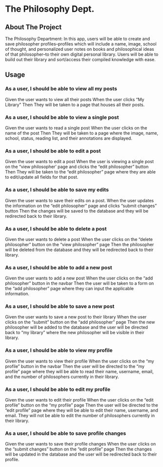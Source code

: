 # The Philosophy Dept.

<!-- ABOUT THE PROJECT -->
## About The Project
The Philosophy Department:
In this app, users will be able to create and save philosopher profiles–profiles which will include a name, image, school of thought, and personalized user notes on books and philosophical ideas of that philosopher–to their own digital personal library. Users will be able to build out their library and sort/access their compiled knowledge with ease.

<!-- USAGE EXAMPLES -->
## Usage
### As a user, I should be able to view all my posts
Given the user wants to view all their posts
When the user clicks “My Library”
Then They will be taken to a page that houses all their posts.

### As a user, I should be able to view a single post
Given the user wants to read a single post
When the user clicks on the name of the post
Then They will be taken to a page where the image, name, school, status, reading list, and their annotations are displayed.

### As a user, I should be able to edit a post
Given the user wants to edit a post
When the user is viewing a single post on the “view philosopher’ page and clicks the “edit philosopher” button
Then They will be taken to the “edit philosopher” page where they are able to edit/update all fields for that post.

### As a user, I should be able to save my edits
Given the user wants to save their edits on a post.
When the user updates the information on the “edit philosopher” page and clicks “submit changes” button
Then the changes will be saved to the database and they will be redirected back to their library. 

### As a user, I should be able to delete a post
Given the user wants to delete a post
When the user clicks on the “delete philosopher” button on the “view philosopher” page
Then the philosopher will be deleted from the database and they will be redirected back to their library. 

### As a user, I should be able to add a new post
Given the user wants to add a new post
When the user clicks on the “add philosopher” button in the navbar
Then the user will be taken to a form on the “add philosopher” page where they can input the applicable information.



### As a user, I should be able to save a new post
Given the user wants to save a new post to their library
When the user clicks on the “submit” button on the “add philosopher” page
Then the new philosopher will be added to the database and the user will be directed back to “my library” where the new philosopher will be visible in their library.

### As a user, I should be able to view my profile
Given the user wants to view their profile
When the user clicks on the “my profile” button in the navbar
Then the user will be directed to the “my profile” page where they will be able to read their name, username, email, and the number of philosophers currently in their library. 

### As a user, I should be able to edit my profile
Given the user wants to edit their profile
When the user clicks on the “edit profile” button on the “my profile” page
Then the user will be directed to the “edit profile” page where they will be able to edit their name, username, and email. They will not be able to edit the number of philosophers currently in their library. 

### As a user, I should be able to save profile changes
Given the user wants to save their profile changes
When the user clicks on the “submit changes” button on the “edit profile” page
Then the changes will be updated in the database and the user will be redirected back to their profile.

